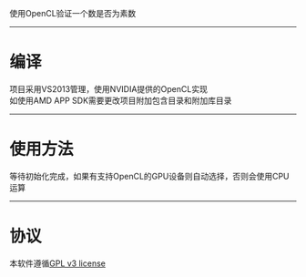 使用OpenCL验证一个数是否为素数

----------
# 编译 #
项目采用VS2013管理，使用NVIDIA提供的OpenCL实现  
如使用AMD APP SDK需要更改项目附加包含目录和附加库目录

----------

# 使用方法 #
等待初始化完成，如果有支持OpenCL的GPU设备则自动选择，否则会使用CPU运算

----------
# 协议 #
本软件遵循[GPL v3 license](http://www.gnu.org/copyleft/gpl.html "GPL v3 license")